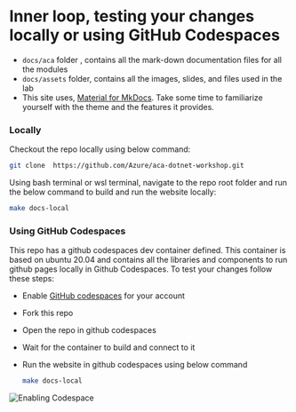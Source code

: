 # Inner loop, testing your changes locally or using GitHub Codespaces

- `docs/aca` folder , contains all the mark-down documentation files for all the modules
- `docs/assets` folder, contains all the images, slides, and files used in the lab
- This site uses, [Material for MkDocs](https://squidfunk.github.io/mkdocs-material/getting-started/).
Take some time to familiarize yourself with the theme and the features it provides.

### Locally

Checkout the repo locally using below command:

```bash
git clone  https://github.com/Azure/aca-dotnet-workshop.git
```

Using bash terminal or wsl terminal, navigate to the repo root folder and run the below command to build and run the website locally:

```bash
make docs-local
```

### Using GitHub Codespaces

This repo has a github codespaces dev container defined. This container is based on ubuntu 20.04 and contains all the libraries and components to run github pages locally in Github Codespaces. To test your changes follow these steps:

- Enable [GitHub codespaces](https://github.com/features/codespaces) for your account
- Fork this repo
- Open the repo in github codespaces
- Wait for the container to build and connect to it
- Run the website in github codespaces using below command

  ```bash
  make docs-local
  ```

![Enabling Codespace](../../assets/gifs/codespace.gif)
